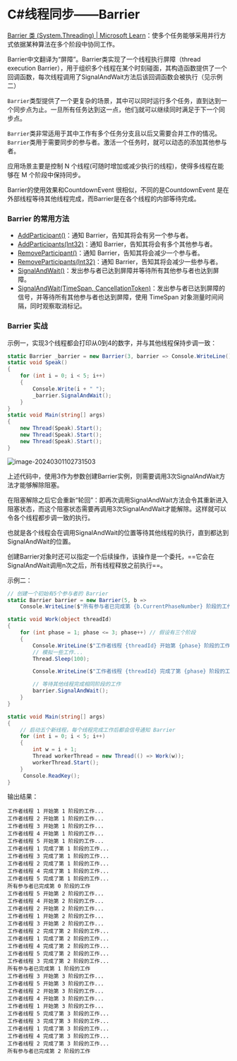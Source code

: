 # C#线程同步——Barrier

[Barrier 类 (System.Threading) | Microsoft Learn](https://learn.microsoft.com/zh-cn/dotnet/api/system.threading.barrier?view=netframework-4.8&devlangs=csharp&f1url=%3FappId%3DDev17IDEF1%26l%3DZH-CN%26k%3Dk(System.Threading.Barrier)%3Bk(TargetFrameworkMoniker-.NETFramework%2CVersion%3Dv4.8)%3Bk(DevLang-csharp)%26rd%3Dtrue)：使多个任务能够采用并行方式依据某种算法在多个阶段中协同工作。

Barrier中文翻译为“屏障”。Barrier类实现了一个线程执行屏障（thread execution Barrier），用于组织多个线程在某个时刻碰面，其构造函数提供了一个回调函数，每次线程调用了SignalAndWait方法后该回调函数会被执行（见示例二）

`Barrier`类型提供了一个更复杂的场景，其中可以同时运行多个任务，直到达到一个同步点为止。一旦所有任务达到这一点，他们j就可以继续同时满足于下一个同步点。

`Barrier`类非常适用于其中工作有多个任务分支且以后又需要合并工作的情况。`Barrier`类用于需要同步的参与者。激活一个任务时，就可以动态的添加其他参与者。

应用场景主要是控制 N 个线程(可随时增加或减少执行的线程)，使得多线程在能够在 M 个阶段中保持同步。

Barrier的使用效果和CountdownEvent 很相似，不同的是CountdownEvent 是在外部线程等待其他线程完成，而Barrier是在各个线程的内部等待完成。

### Barrier 的常用方法

- [AddParticipant()](https://learn.microsoft.com/zh-cn/dotnet/api/system.threading.barrier.addparticipant?view=netframework-4.8#system-threading-barrier-addparticipant)：通知 Barrier，告知其将会有另一个参与者。
- [AddParticipants(Int32)](https://learn.microsoft.com/zh-cn/dotnet/api/system.threading.barrier.addparticipants?view=netframework-4.8#system-threading-barrier-addparticipants(system-int32))：通知 Barrier，告知其将会有多个其他参与者。
- [RemoveParticipant()](https://learn.microsoft.com/zh-cn/dotnet/api/system.threading.barrier.removeparticipant?view=netframework-4.8#system-threading-barrier-removeparticipant)：通知 Barrier，告知其将会减少一个参与者。
- [RemoveParticipants(Int32)](https://learn.microsoft.com/zh-cn/dotnet/api/system.threading.barrier.removeparticipants?view=netframework-4.8#system-threading-barrier-removeparticipants(system-int32))：通知 Barrier，告知其将会减少一些参与者。
- [SignalAndWait()](https://learn.microsoft.com/zh-cn/dotnet/api/system.threading.barrier.signalandwait?view=netframework-4.8#system-threading-barrier-signalandwait)：发出参与者已达到屏障并等待所有其他参与者也达到屏障。
- [SignalAndWait(TimeSpan, CancellationToken)](https://learn.microsoft.com/zh-cn/dotnet/api/system.threading.barrier.signalandwait?view=netframework-4.8#system-threading-barrier-signalandwait(system-timespan-system-threading-cancellationtoken))：发出参与者已达到屏障的信号，并等待所有其他参与者也达到屏障，使用 TimeSpan 对象测量时间间隔，同时观察取消标记。

### Barrier 实战

示例一，实现3个线程都会打印从0到4的数字，并与其他线程保持步调一致：

```csharp
static Barrier _barrier = new Barrier(3, barrier => Console.WriteLine());
static void Speak()
{
    for (int i = 0; i < 5; i++)
    {
        Console.Write(i + " ");
        _barrier.SignalAndWait();
    }
}
static void Main(string[] args)
{
    new Thread(Speak).Start();
    new Thread(Speak).Start();
    new Thread(Speak).Start();
}
```

![image-20240301102731503](E:\Wy_Work\AngYony\ay-net-notes\csharp\Csharp.Thread\assets\image-20240301102731503.png)

上述代码中，使用3作为参数创建Barrier实例，则需要调用3次SignalAndWait方法才能够解除阻塞。

在阻塞解除之后它会重新“轮回”：即再次调用SignalAndWait方法会令其重新进入阻塞状态，而这个阻塞状态需要再调用3次SignalAndWait才能解除。这样就可以令各个线程都步调一致的执行。

也就是各个线程会在调用SignalAndWait的位置等待其他线程的执行，直到都达到SignalAndWait的位置。

创建Barrier对象时还可以指定一个后续操作，该操作是一个委托，==它会在SignalAndWait调用n次之后，所有线程释放之前执行==。

示例二：

```csharp
// 创建一个初始有5个参与者的 Barrier
static Barrier barrier = new Barrier(5, b =>
    Console.WriteLine($"所有参与者已完成第 {b.CurrentPhaseNumber} 阶段的工作"));

static void Work(object threadId)
{
    for (int phase = 1; phase <= 3; phase++) // 假设有三个阶段
    {
        Console.WriteLine($"工作者线程 {threadId} 开始第 {phase} 阶段的工作...");
        // 模拟一些工作...
        Thread.Sleep(100);

        Console.WriteLine($"工作者线程 {threadId} 完成了第 {phase} 阶段的工作...");

        // 等待其他线程完成相同阶段的工作
        barrier.SignalAndWait();
    }
}

static void Main(string[] args)
{
    // 启动五个新线程，每个线程完成工作后都会信号通知 Barrier
    for (int i = 0; i < 5; i++)
    {
        int w = i + 1;
        Thread workerThread = new Thread(() => Work(w));
        workerThread.Start();
    }           
     Console.ReadKey();
}
```

输出结果：

```
工作者线程 1 开始第 1 阶段的工作...
工作者线程 2 开始第 1 阶段的工作...
工作者线程 3 开始第 1 阶段的工作...
工作者线程 4 开始第 1 阶段的工作...
工作者线程 5 开始第 1 阶段的工作...
工作者线程 1 完成了第 1 阶段的工作...
工作者线程 3 完成了第 1 阶段的工作...
工作者线程 2 完成了第 1 阶段的工作...
工作者线程 4 完成了第 1 阶段的工作...
工作者线程 5 完成了第 1 阶段的工作...
所有参与者已完成第 0 阶段的工作
工作者线程 5 开始第 2 阶段的工作...
工作者线程 4 开始第 2 阶段的工作...
工作者线程 2 开始第 2 阶段的工作...
工作者线程 1 开始第 2 阶段的工作...
工作者线程 3 开始第 2 阶段的工作...
工作者线程 2 完成了第 2 阶段的工作...
工作者线程 1 完成了第 2 阶段的工作...
工作者线程 4 完成了第 2 阶段的工作...
工作者线程 5 完成了第 2 阶段的工作...
工作者线程 3 完成了第 2 阶段的工作...
所有参与者已完成第 1 阶段的工作
工作者线程 3 开始第 3 阶段的工作...
工作者线程 5 开始第 3 阶段的工作...
工作者线程 2 开始第 3 阶段的工作...
工作者线程 4 开始第 3 阶段的工作...
工作者线程 1 开始第 3 阶段的工作...
工作者线程 5 完成了第 3 阶段的工作...
工作者线程 3 完成了第 3 阶段的工作...
工作者线程 1 完成了第 3 阶段的工作...
工作者线程 4 完成了第 3 阶段的工作...
工作者线程 2 完成了第 3 阶段的工作...
所有参与者已完成第 2 阶段的工作
```

